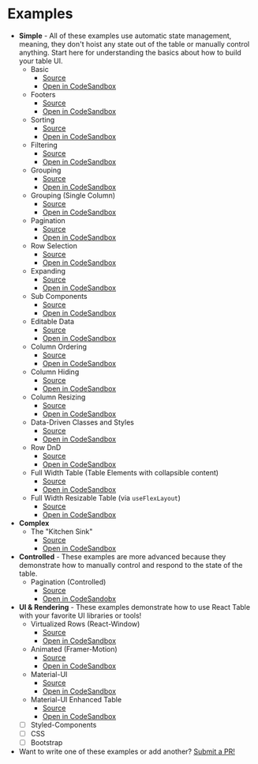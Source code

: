 # Examples

- **Simple** - All of these examples use automatic state management, meaning, they don't hoist any state out of the table or manually control anything. Start here for understanding the basics about how to build your table UI.
  - Basic
    - [Source](https://github.com/tannerlinsley/react-table/tree/master/examples/basic)
    - [Open in CodeSandbox](https://codesandbox.io/s/github/tannerlinsley/react-table/tree/master/examples/basic)
  - Footers
    - [Source](https://github.com/tannerlinsley/react-table/tree/master/examples/footers)
    - [Open in CodeSandbox](https://codesandbox.io/s/github/tannerlinsley/react-table/tree/master/examples/footers)
  - Sorting
    - [Source](https://github.com/tannerlinsley/react-table/tree/master/examples/sorting)
    - [Open in CodeSandbox](https://codesandbox.io/s/github/tannerlinsley/react-table/tree/master/examples/sorting)
  - Filtering
    - [Source](https://github.com/tannerlinsley/react-table/tree/master/examples/filtering)
    - [Open in CodeSandbox](https://codesandbox.io/s/github/tannerlinsley/react-table/tree/master/examples/filtering)
  - Grouping
    - [Source](https://github.com/tannerlinsley/react-table/tree/master/examples/grouping)
    - [Open in CodeSandbox](https://codesandbox.io/s/github/tannerlinsley/react-table/tree/master/examples/grouping)
  - Grouping (Single Column)
    - [Source](https://github.com/tannerlinsley/react-table/tree/master/examples/grouping-column)
    - [Open in CodeSandbox](https://codesandbox.io/s/github/tannerlinsley/react-table/tree/master/examples/grouping-column)
  - Pagination
    - [Source](https://github.com/tannerlinsley/react-table/tree/master/examples/pagination)
    - [Open in CodeSandbox](https://codesandbox.io/s/github/tannerlinsley/react-table/tree/master/examples/pagination)
  - Row Selection
    - [Source](https://github.com/tannerlinsley/react-table/tree/master/examples/row-selection)
    - [Open in CodeSandbox](https://codesandbox.io/s/github/tannerlinsley/react-table/tree/master/examples/row-selection)
  - Expanding
    - [Source](https://github.com/tannerlinsley/react-table/tree/master/examples/expanding)
    - [Open in CodeSandbox](https://codesandbox.io/s/github/tannerlinsley/react-table/tree/master/examples/expanding)
  - Sub Components
    - [Source](https://github.com/tannerlinsley/react-table/tree/master/examples/sub-components)
    - [Open in CodeSandbox](https://codesandbox.io/s/github/tannerlinsley/react-table/tree/master/examples/sub-components)
  - Editable Data
    - [Source](https://github.com/tannerlinsley/react-table/tree/master/examples/editable-data)
    - [Open in CodeSandbox](https://codesandbox.io/s/github/tannerlinsley/react-table/tree/master/examples/editable-data)
  - Column Ordering
    - [Source](https://github.com/tannerlinsley/react-table/tree/master/examples/column-ordering)
    - [Open in CodeSandbox](https://codesandbox.io/s/github/tannerlinsley/react-table/tree/master/examples/column-ordering)
  - Column Hiding
    - [Source](https://github.com/tannerlinsley/react-table/tree/master/examples/column-hiding)
    - [Open in CodeSandbox](https://codesandbox.io/s/github/tannerlinsley/react-table/tree/master/examples/column-hiding)
  - Column Resizing
    - [Source](https://github.com/tannerlinsley/react-table/tree/master/examples/column-resizing)
    - [Open in CodeSandbox](https://codesandbox.io/s/github/tannerlinsley/react-table/tree/master/examples/column-resizing)
  - Data-Driven Classes and Styles
    - [Source](https://github.com/tannerlinsley/react-table/tree/master/examples/data-driven-classes-and-styles)
    - [Open in CodeSandbox](https://codesandbox.io/s/github/tannerlinsley/react-table/tree/master/examples/data-driven-classes-and-styles)
  - Row DnD
    - [Source](https://github.com/tannerlinsley/react-table/tree/master/examples/row-dnd)
    - [Open in CodeSandbox](https://codesandbox.io/s/github/tannerlinsley/react-table/tree/master/examples/row-dnd)
  - Full Width Table (Table Elements with collapsible content)
    - [Source](https://github.com/tannerlinsley/react-table/tree/master/examples/full-width-table)
    - [Open in CodeSandbox](https://codesandbox.io/s/github/tannerlinsley/react-table/tree/master/examples/full-width-table)
  - Full Width Resizable Table (via `useFlexLayout`)
    - [Source](https://github.com/tannerlinsley/react-table/tree/master/examples/full-width-resizable-table)
    - [Open in CodeSandbox](https://codesandbox.io/s/github/tannerlinsley/react-table/tree/master/examples/full-width-resizable-table)
- **Complex**
  - The "Kitchen Sink"
    - [Source](https://github.com/tannerlinsley/react-table/tree/master/examples/kitchen-sink)
    - [Open in CodeSandbox](https://codesandbox.io/s/github/tannerlinsley/react-table/tree/master/examples/kitchen-sink)
- **Controlled** - These examples are more advanced because they demonstrate how to manually control and respond to the state of the table.
  - Pagination (Controlled)
    - [Source](https://github.com/tannerlinsley/react-table/tree/master/examples/pagination-controlled)
    - [Open in CodeSandobx](https://codesandbox.io/s/github/tannerlinsley/react-table/tree/master/examples/pagination-controlled)
- **UI & Rendering** - These examples demonstrate how to use React Table with your favorite UI libraries or tools!
  - Virtualized Rows (React-Window)
    - [Source](https://github.com/tannerlinsley/react-table/tree/master/examples/virtualized-rows)
    - [Open in CodeSandbox](https://codesandbox.io/s/github/tannerlinsley/react-table/tree/master/examples/virtualized-rows)
  - Animated (Framer-Motion)
    - [Source](https://github.com/tannerlinsley/react-table/tree/master/examples/animated-framer-motion)
    - [Open in CodeSandbox](https://codesandbox.io/s/github/tannerlinsley/react-table/tree/master/examples/animated-framer-motion)
  - Material-UI
    - [Source](https://github.com/tannerlinsley/react-table/tree/master/examples/material-UI-components)
    - [Open in CodeSandbox](https://codesandbox.io/s/github/tannerlinsley/react-table/tree/master/examples/material-UI-components)
  - Material-UI Enhanced Table
    - [Source](https://github.com/tannerlinsley/react-table/tree/master/examples/material-UI-enhanced-table)
    - [Open in CodeSandbox](https://codesandbox.io/s/github/tannerlinsley/react-table/tree/master/examples/material-UI-enhanced-table)
  - [ ] Styled-Components
  - [ ] CSS
  - [ ] Bootstrap
- Want to write one of these examples or add another? [Submit a PR!](https://github.com/tannerlinsley/react-table/compare)
